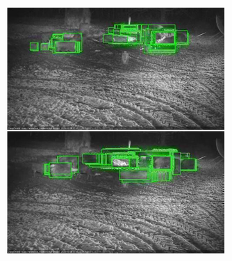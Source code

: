 ![20201130-173526-174529](in2/20201130/20201130-173526-174529_0_.jpg)
![20201130-174535-175539](in2/20201130/20201130-174535-175539_0_.jpg)
